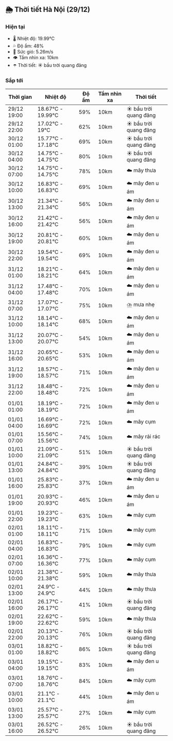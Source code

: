 ## 🌦️ Thời tiết Hà Nội (29/12)

### Hiện tại

- 🌡️ Nhiệt độ: 19.99℃
- 💦 Độ ẩm: 48%
- 💨 Sức gió: 5.26m/s
- 👁️ Tầm nhìn xa: 10km
- ☂️ Thời tiết: ☀️ bầu trời quang đãng

### Sắp tới

| Thời gian | Nhiệt độ | Độ ẩm | Tầm nhìn xa | Thời tiết |
| --- | --- | --- | --- | --- |
| 29/12 19:00 | 18.67℃ - 19.99℃ | 59% | 10km | ☀️ bầu trời quang đãng |
| 29/12 22:00 | 17.02℃ - 19℃ | 62% | 10km | ☀️ bầu trời quang đãng |
| 30/12 01:00 | 15.77℃ - 17.18℃ | 69% | 10km | ☀️ bầu trời quang đãng |
| 30/12 04:00 | 14.75℃ - 14.75℃ | 80% | 10km | ☀️ bầu trời quang đãng |
| 30/12 07:00 | 14.75℃ - 14.75℃ | 78% | 10km | ☁️ mây thưa |
| 30/12 10:00 | 16.83℃ - 16.83℃ | 69% | 10km | ☁️ mây đen u ám |
| 30/12 13:00 | 21.34℃ - 21.34℃ | 56% | 10km | ☁️ mây đen u ám |
| 30/12 16:00 | 21.42℃ - 21.42℃ | 56% | 10km | ☁️ mây đen u ám |
| 30/12 19:00 | 20.81℃ - 20.81℃ | 60% | 10km | ☁️ mây đen u ám |
| 30/12 22:00 | 19.54℃ - 19.54℃ | 69% | 10km | ☁️ mây đen u ám |
| 31/12 01:00 | 18.21℃ - 18.21℃ | 64% | 10km | ☁️ mây đen u ám |
| 31/12 04:00 | 17.48℃ - 17.48℃ | 70% | 10km | ☁️ mây đen u ám |
| 31/12 07:00 | 17.07℃ - 17.07℃ | 75% | 10km | ⛈️ mưa nhẹ |
| 31/12 10:00 | 18.14℃ - 18.14℃ | 68% | 10km | ☁️ mây đen u ám |
| 31/12 13:00 | 20.07℃ - 20.07℃ | 54% | 10km | ☁️ mây đen u ám |
| 31/12 16:00 | 20.65℃ - 20.65℃ | 53% | 10km | ☁️ mây đen u ám |
| 31/12 19:00 | 18.57℃ - 18.57℃ | 71% | 10km | ☁️ mây đen u ám |
| 31/12 22:00 | 18.48℃ - 18.48℃ | 72% | 10km | ☁️ mây đen u ám |
| 01/01 01:00 | 18.19℃ - 18.19℃ | 72% | 10km | ☁️ mây đen u ám |
| 01/01 04:00 | 16.69℃ - 16.69℃ | 72% | 10km | ☁️ mây cụm |
| 01/01 07:00 | 15.56℃ - 15.56℃ | 74% | 10km | ☁️ mây rải rác |
| 01/01 10:00 | 21.09℃ - 21.09℃ | 51% | 10km | ☀️ bầu trời quang đãng |
| 01/01 13:00 | 24.84℃ - 24.84℃ | 39% | 10km | ☀️ bầu trời quang đãng |
| 01/01 16:00 | 25.83℃ - 25.83℃ | 37% | 10km | ☁️ mây đen u ám |
| 01/01 19:00 | 20.93℃ - 20.93℃ | 46% | 10km | ☁️ mây đen u ám |
| 01/01 22:00 | 19.23℃ - 19.23℃ | 63% | 10km | ☁️ mây cụm |
| 02/01 01:00 | 18.11℃ - 18.11℃ | 71% | 10km | ☁️ mây cụm |
| 02/01 04:00 | 16.83℃ - 16.83℃ | 79% | 10km | ☁️ mây cụm |
| 02/01 07:00 | 16.36℃ - 16.36℃ | 77% | 10km | ☁️ mây cụm |
| 02/01 10:00 | 21.38℃ - 21.38℃ | 59% | 10km | ☁️ mây thưa |
| 02/01 13:00 | 24.9℃ - 24.9℃ | 44% | 10km | ☁️ mây thưa |
| 02/01 16:00 | 26.17℃ - 26.17℃ | 41% | 10km | ☀️ bầu trời quang đãng |
| 02/01 19:00 | 22.62℃ - 22.62℃ | 59% | 10km | ☁️ mây thưa |
| 02/01 22:00 | 20.13℃ - 20.13℃ | 76% | 10km | ☀️ bầu trời quang đãng |
| 03/01 01:00 | 18.82℃ - 18.82℃ | 86% | 10km | ☀️ bầu trời quang đãng |
| 03/01 04:00 | 19.15℃ - 19.15℃ | 83% | 10km | ☁️ mây đen u ám |
| 03/01 07:00 | 18.76℃ - 18.76℃ | 84% | 10km | ☁️ mây cụm |
| 03/01 10:00 | 21.1℃ - 21.1℃ | 44% | 10km | ☁️ mây đen u ám |
| 03/01 13:00 | 25.57℃ - 25.57℃ | 27% | 10km | ☁️ mây cụm |
| 03/01 16:00 | 26.52℃ - 26.52℃ | 26% | 10km | ☀️ bầu trời quang đãng |
